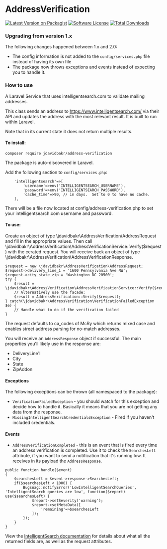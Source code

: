 # AddressVerification

[![Latest Version on Packagist][ico-version]][link-packagist]
[![Software License][ico-license]](LICENSE.md)
[![Total Downloads][ico-downloads]][link-downloads]

### Upgrading from version 1.x

The following changes happened between 1.x and 2.0:

- The config information is not added to the `config/services.php` file instead of having its own file
- The package now throws exceptions and events instead of expecting you to handle it.

### How to use

A Laravel Service that uses intelligentsearch.com to validate mailing addresses.

This class sends an address to https://www.intelligentsearch.com/ via their API and updates the address with the most relevant result. It is built to run within Laravel.

Note that in its current state it does not return multiple results.

#### To install:

```
composer require jdavidbakr/address-verification
```

The package is auto-discovered in Laravel.

Add the following section to `config/services.php`:

```
    'intelligentsearch'=>[
        'username'=>env('INTELLIGENTSEARCH_USERNAME'),
        'password'=>env('INTELLIGENTSEARCH_PASSWORD'),
        'cache_time'=>90, // in days.  Set to 0 to have no cache.
    ],
```

There will be a file now located at config/address-verification.php to set your intelligentsearch.com username and password.

#### To use:

Create an object of type \jdavidbakr\AddressVerification\AddressRequest and fill in the appropriate values. Then call \jdavidbakr\AddressVerification\AddressVerificationService::Verify(\$request) with the cerated request. You will receive back an object of type \jdavidbakr\AddressVerification\AddressVerificationResponse.

```
$request = new \jdavidbakr\AddressVerification\AddressRequest;
$request->delivery_line_1 = '1600 Pennsylvania Ave NW';
$request->city_state_zip = 'Washington DC 20500';
try {
    $result = \jdavidbakr\AddressVerification\AddressVerificationService::Verify($request);
    // Alternatively use the facade:
    $result = AddressVerification::Verify($request);
} catch(\jdavidbakr\AddressVerification\VerificationFailedException $e) {
    // Handle what to do if the verification failed
}
```

The request defaults to ca_codes of McRy which returns mixed case and enables street address parsing for no-match addresses.

You will receive an `AddressResponse` object if successful. The main properties you'll likely use in the response are:

- DeliveryLine1
- City
- State
- ZipAddon

#### Exceptions

The following exceptions can be thrown (all namespaced to the package):

- `VerificationFailedException` - you should watch for this exception and decide how to handle it. Basically it means that you are not getting any data from the response.
- `MissingIntelligentSearchCredentialsException` - Fired if you haven't included credentials.

#### Events

- `AddressVerificationCompleted` - this is an event that is fired every time an address verification is completed. Use it to check the `SearchesLeft` attribute, if you want to send a notification that it's running low. It receives in its payload the `AddressResponse`.

```
public function handle($event)
{
    $searchesLeft = $event->response->SearchesLeft;
    if($searchesLeft < 1000) {
        Bugsnag::notifyError('LowIntelligentSearchQueries', 'IntelligentSearch queries are low', function($report) use($searchesLeft) {
            $report->setSeverity('warning');
            $report->setMetaData([
                'remaining'=>$searchesLeft
            ]);
        });
    }
}
```

View the [IntelligentSearch documentation](https://www.intelligentsearch.com/CorrectAddressWS/Documentation/CorrectAddress%20WebServices.pdf) for details about what all the returned fields are, as well as the request attributes.

[ico-version]: https://img.shields.io/packagist/v/jdavidbakr/address-verification.svg?style=flat-square
[ico-license]: https://img.shields.io/badge/license-MIT-brightgreen.svg?style=flat-square
[ico-downloads]: https://img.shields.io/packagist/dt/jdavidbakr/address-verification.svg?style=flat-square
[link-packagist]: https://packagist.org/packages/jdavidbakr/address-verification
[link-downloads]: https://packagist.org/packages/jdavidbakr/address-verification
[link-author]: https://github.com/jdavidbakr
[link-contributors]: ../../contributors
